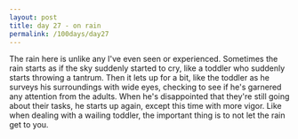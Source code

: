 ```yaml
---
layout: post
title: day 27 - on rain
permalink: /100days/day27
---
```


The rain here is unlike any I've even seen or experienced. Sometimes the rain starts as if the sky suddenly started to cry, like a toddler who suddenly starts throwing a tantrum. Then it lets up for a bit, like the toddler as he surveys his surroundings with wide eyes, checking to see if he's garnered any attention from the adults. When he's disappointed that they're still going about their tasks, he starts up again, except this time with more vigor. Like when dealing with a wailing toddler, the important thing is to not let the rain get to you. 
